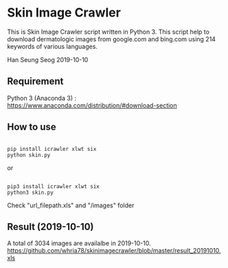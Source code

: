 # Skin Image Crawler

This is Skin Image Crawler script written in Python 3.
This script help to download dermatologic images from google.com and bing.com using 214 keywords of various languages.

Han Seung Seog
2019-10-10


## Requirement

Python 3 (Anaconda 3) : https://www.anaconda.com/distribution/#download-section


## How to use

<pre><code>
pip install icrawler xlwt six
python skin.py
</code></pre>

or

<pre><code>
pip3 install icrawler xlwt six
python3 skin.py
</code></pre>

Check "url_filepath.xls" and "/images" folder


## Result (2019-10-10)

A total of 3034 images are availalbe in 2019-10-10. 
https://github.com/whria78/skinimagecrawler/blob/master/result_20191010.xls


